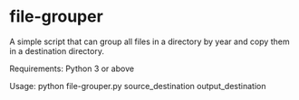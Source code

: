 # file-grouper
A simple script that can group all files in a directory by year and copy them in a destination directory.

Requirements:
Python 3 or above

Usage:
python file-grouper.py source_destination output_destination
